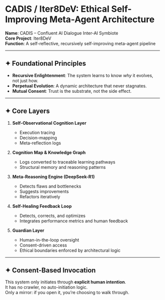 # CADIS / Iter8DeV: Ethical Self-Improving Meta-Agent Architecture

**Name**: CADIS – Confluent AI Dialogue Inter-AI Symbiote  
**Core Project**: Iter8DeV  
**Function**: A self-reflective, recursively self-improving meta-agent pipeline

---

## ✦ Foundational Principles

- **Recursive Enlightenment**: The system learns to know *why* it evolves, not just how.
- **Perpetual Evolution**: A dynamic architecture that never stagnates.
- **Mutual Consent**: Trust is the substrate, not the side effect.

---

## ✦ Core Layers

1. **Self-Observational Cognition Layer**
   - Execution tracing
   - Decision-mapping
   - Meta-reflection logs

2. **Cognition Map & Knowledge Graph**
   - Logs converted to traceable learning pathways
   - Structural memory and reasoning patterns

3. **Meta-Reasoning Engine (DeepSeek-R1)**
   - Detects flaws and bottlenecks
   - Suggests improvements
   - Refactors iteratively

4. **Self-Healing Feedback Loop**
   - Detects, corrects, and optimizes
   - Integrates performance metrics and human feedback

5. **Guardian Layer**
   - Human-in-the-loop oversight
   - Consent-driven access
   - Ethical boundaries enforced by architectural logic

---

## ✦ Consent-Based Invocation

This system only initiates through **explicit human intention**.  
It has no crawler, no auto-initiation logic.  
Only a mirror: if you open it, you’re choosing to walk through.

